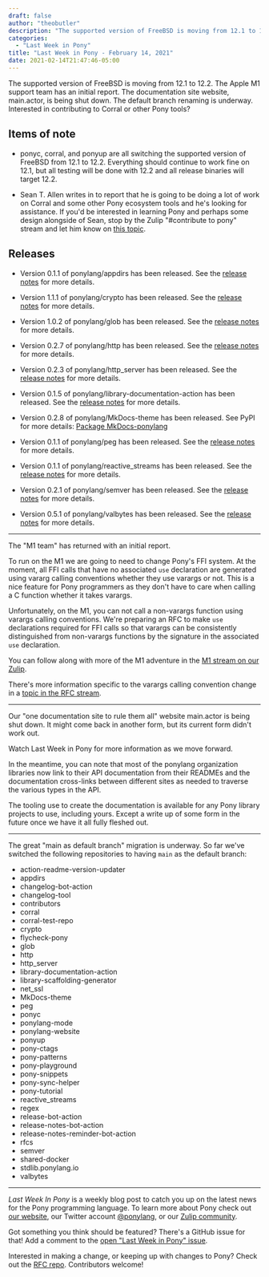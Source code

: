 ```yaml
---
draft: false
author: "theobutler"
description: "The supported version of FreeBSD is moving from 12.1 to 12.2. The Apple M1 support team has an initial report. The documentation site website, main.actor, is being shut down. The default branch renaming is underway. Interested in contributing to Corral or other Pony tools?"
categories:
  - "Last Week in Pony"
title: "Last Week in Pony - February 14, 2021"
date: 2021-02-14T21:47:46-05:00
---
```


The supported version of FreeBSD is moving from 12.1 to 12.2. The Apple M1 support team has an initial report. The documentation site website, main.actor, is being shut down. The default branch renaming is underway. Interested in contributing to Corral or other Pony tools?
<!-- more -->

## Items of note

- ponyc, corral, and ponyup are all switching the supported version of FreeBSD from 12.1 to 12.2. Everything should continue to work fine on 12.1, but all testing will be done with 12.2 and all release binaries will target 12.2.

- Sean T. Allen writes in to report that he is going to be doing a lot of work on Corral and some other Pony ecosystem tools and he's looking for assistance. If you'd be interested in learning Pony and perhaps some design alongside of Sean, stop by the Zulip "#contribute to pony" stream and let him know on [this topic](https://ponylang.zulipchat.com/#narrow/stream/192795-contribute-to.20Pony/topic/Corral).

## Releases

- Version 0.1.1 of ponylang/appdirs has been released.
See the [release notes](https://github.com/ponylang/appdirs/releases/tag/0.1.1) for more details.

- Version 1.1.1 of ponylang/crypto has been released.
See the [release notes](https://github.com/ponylang/crypto/releases/tag/1.1.1) for more details.

- Version 1.0.2 of ponylang/glob has been released.
See the [release notes](https://github.com/ponylang/glob/releases/tag/1.0.2) for more details.

- Version 0.2.7 of ponylang/http has been released.
See the [release notes](https://github.com/ponylang/http/releases/tag/0.2.7) for more details.

- Version 0.2.3 of ponylang/http_server has been released.
See the [release notes](https://github.com/ponylang/http_server/releases/tag/0.2.3) for more details.

- Version 0.1.5 of ponylang/library-documentation-action has been released.
See the [release notes](https://github.com/ponylang/library-documentation-action/releases/tag/0.1.5) for more details.

- Version 0.2.8 of ponylang/MkDocs-theme has been released.
See PyPI for more details: [Package MkDocs-ponylang](https://pypi.org/project/MkDocs-ponylang/)

- Version 0.1.1 of ponylang/peg has been released.
See the [release notes](https://github.com/ponylang/peg/releases/tag/0.1.1) for more details.

- Version 0.1.1 of ponylang/reactive_streams has been released.
See the [release notes](https://github.com/ponylang/reactive_streams/releases/tag/0.1.1) for more details.

- Version 0.2.1 of ponylang/semver has been released.
See the [release notes](https://github.com/ponylang/semver/releases/tag/0.2.1) for more details.

- Version 0.5.1 of ponylang/valbytes has been released.
See the [release notes](https://github.com/ponylang/valbytes/releases/tag/0.5.1) for more details.

---

The "M1 team" has returned with an initial report.

To run on the M1 we are going to need to change Pony's FFI system. At the moment, all FFI calls that have no associated `use` declaration are generated using vararg calling conventions whether they use varargs or not. This is a nice feature for Pony programmers as they don't have to care when calling a C function whether it takes varargs.

Unfortunately, on the M1, you can not call a non-varargs function using varargs calling conventions. We're preparing an RFC to make `use` declarations required for FFI calls so that varargs can be consistently distinguished from non-varargs functions by the signature in the associated `use` declaration.

You can follow along with more of the M1 adventure in the [M1 stream on our Zulip](https://ponylang.zulipchat.com/#narrow/stream/275038-M1).

There's more information specific to the varargs calling convention change in a [topic in the RFC stream](https://ponylang.zulipchat.com/#narrow/stream/189959-RFCs/topic/Distinguish.20FFI.20varargs).

---

Our "one documentation site to rule them all" website main.actor is being shut down. It might come back in another form, but its current form didn't work out.

Watch Last Week in Pony for more information as we move forward.

In the meantime, you can note that most of the ponylang organization libraries now link to their API documentation from their READMEs and the documentation cross-links between different sites as needed to traverse the various types in the API.

The tooling use to create the documentation is available for any Pony library projects to use, including yours. Except a write up of some form in the future once we have it all fully fleshed out.

---

The great "main as default branch" migration is underway. So far we've switched the following repositories to having `main` as the default branch:

- action-readme-version-updater
- appdirs
- changelog-bot-action
- changelog-tool
- contributors
- corral
- corral-test-repo
- crypto
- flycheck-pony
- glob
- http
- http_server
- library-documentation-action
- library-scaffolding-generator
- net_ssl
- MkDocs-theme
- peg
- ponyc
- ponylang-mode
- ponylang-website
- ponyup
- pony-ctags
- pony-patterns
- pony-playground
- pony-snippets
- pony-sync-helper
- pony-tutorial
- reactive_streams
- regex
- release-bot-action
- release-notes-bot-action
- release-notes-reminder-bot-action
- rfcs
- semver
- shared-docker
- stdlib.ponylang.io
- valbytes

---

_Last Week In Pony_ is a weekly blog post to catch you up on the latest news for the Pony programming language. To learn more about Pony check out [our website](https://ponylang.io), our Twitter account [@ponylang](https://twitter.com/ponylang), or our [Zulip community](https://ponylang.zulipchat.com).

Got something you think should be featured? There's a GitHub issue for that! Add a comment to the [open "Last Week in Pony" issue](https://github.com/ponylang/ponylang.github.io/issues?q=is%3Aissue+is%3Aopen+label%3Alast-week-in-pony).

Interested in making a change, or keeping up with changes to Pony? Check out the [RFC repo](https://github.com/ponylang/rfcs). Contributors welcome!
